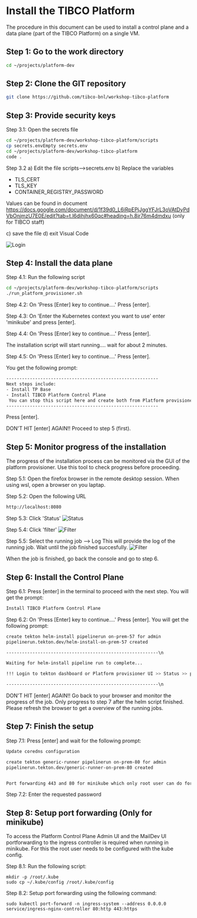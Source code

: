 # Install the TIBCO Platform

The procedure in this document can be used to install a control plane and a data plane (part of the TIBCO Platform) on a single VM.


## Step 1: Go to the work directory


```bash
cd ~/projects/platform-dev 
```


## Step 2: Clone the GIT repository

```bash
git clone https://github.com/tibco-bnl/workshop-tibco-platform
```

## Step 3: Provide security keys

Step 3.1: Open the secrets file
```bash
cd ~/projects/platform-dev/workshop-tibco-platform/scripts
cp secrets.envEmpty secrets.env
cd ~/projects/platform-dev/workshop-tibco-platform
code .
```

Step 3.2
a) Edit the file scripts-->secrets.env
b) Replace the variables 
- TLS_CERT
- TLS_KEY
- CONTAINER_REGISTRY_PASSWORD

Values can be found in document https://docs.google.com/document/d/1f39d0_L6iRpEPjJggYFJrL3oVAtDyPdVbOnjmzU7E0E/edit?tab=t.l6dihjhx60qc#heading=h.8ir76m4dmdxu  (only for TIBCO staff)

c) save the file
d) exit Visual Code


![Login](../images/replace.png)


## Step 4: Install the data plane

Step 4.1: Run the following script

```bash
cd ~/projects/platform-dev/workshop-tibco-platform/scripts
./run_platform_provisioner.sh
```

Step 4.2: On 'Press [Enter] key to continue....' Press [enter].

Step 4.3: On 'Enter the Kubernetes context you want to use' enter 'minikube' and press [enter].

Step 4.4: On 'Press [Enter] key to continue....' Press [enter].

The installation script will start running.... wait for about 2 minutes.

Step 4.5: On 'Press [Enter] key to continue....' Press [enter].

You get the following prompt:
```bash
----------------------------------------------------------
Next steps include: 
- Install TP Base
- Install TIBCO Platform Control Plane
 You can stop this script here and create both from Platform provisioner UI as well.. which is more interactive and works well
----------------------------------------------------------
```
Press [enter].

DON'T HIT [enter] AGAIN!! Proceed to step 5 (first).

## Step 5: Monitor progress of the installation
The progress of the installation process can be monitored via the GUI of the platform provisioner. Use this tool to check progress before proceeding. 

Step 5.1: Open the firefox browser in the remote desktop session. When using wsl, open a browser on you laptap.

Step 5.2: Open the following URL 
```bash
http://localhost:8080
```

Step 5.3: Click 'Status'
![Status](../images/status.png)

Step 5.4: Click 'filter'
![Filter](../images/filter.png)

Step 5.5: Select the running job --> Log
This will provide the log of the running job. Wait until the job finished succesfully. 
![Filter](../images/progresslog.png)

When the job is finished, go back the console and go to step 6.

## Step 6: Install the Control Plane

Step 6.1: Press [enter] in the terminal to proceed with the next step.
You will get the prompt:

```bash
Install TIBCO Platform Control Plane
```

Step 6.2: On 'Press [Enter] key to continue....' Press [enter].
You will get the following prompt:
```bash
create tekton helm-install pipelinerun on-prem-57 for admin
pipelinerun.tekton.dev/helm-install-on-prem-57 created

----------------------------------------------------------\n

Waiting for helm-install pipeline run to complete...

!!! Login to tekton dashboard or Platform provisioner UI >> Status >> press filter button and let the helm-install pipeline run complete and then continue here

----------------------------------------------------------\n
```


DON'T HIT [enter] AGAIN!! Go back to your browser and monitor the progress of the job. Only progress to step 7 after the helm script finished. Please refresh the browser to get a overview of the running jobs.

## Step 7: Finish the setup

Step 7.1: Press [enter] and wait for the following prompt:

```bash
Update coredns configuration

create tekton generic-runner pipelinerun on-prem-80 for admin
pipelinerun.tekton.dev/generic-runner-on-prem-80 created


Port forwarding 443 and 80 for minikube which only root user can do for minikube

```
Step 7.2: Enter the requested password

## Step 8: Setup port forwarding (Only for minikube)

To access the Platform Control Plane Admin UI and the MailDev UI portforwarding to the ingress controller is required when running in minikube.
For this the root user needs to be configured with the kube config.


Step 8.1: Run the following script:

```
mkdir -p /root/.kube
sudo cp ~/.kube/config /root/.kube/config
```

Step 8.2: Setup port forwarding using the following command:

```
sudo kubectl port-forward -n ingress-system --address 0.0.0.0 service/ingress-nginx-controller 80:http 443:https
